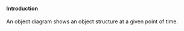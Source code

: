 <link rel="stylesheet" href="{{baseUrl}}/css/textbook.css">

<div class="website-content">

#### Introduction

<div id="main">

An object diagram shows an object structure at a given point of time.

<!-- extras ------------------------------------------------------------------------------------ -->

<panel header=":paperclip: Extras" expandable type="seamless" expanded>

  <panel header=":mortar_board: Learning Outcomes" expandable type="seamless">
    <include src="exercises.md" />
  </panel>

  <panel header=":package: Resources" expandable type="seamless">
    <include src="resources.md" />
  </panel>

</panel>

</div>
</div>
